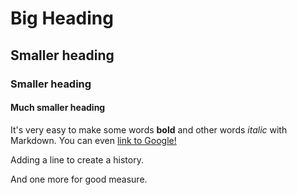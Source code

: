 # Big Heading
## Smaller heading
### Smaller heading
#### Much smaller heading

It's very easy to make some words **bold** and other words *italic* with Markdown. You can even [link to Google!](http://google.com)

Adding a line to create a history.

And one more for good measure.

